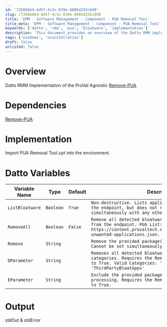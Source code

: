 ```yaml
---
id: '7356bbb4-4d5f-4c3c-839e-68054255c0d8'
slug: /7356bbb4-4d5f-4c3c-839e-68054255c0d8
title: 'EPM - Software Management - Component - PUA Removal Tool'
title_meta: 'EPM - Software Management - Component - PUA Removal Tool'
keywords: ['datto', 'rmm', 'pua', 'bloatware', 'implementation']
description: 'This document provides an overview of the Datto RMM implementation of the ProVal Agnostic Remove-PUA script, detailing its dependencies, implementation steps, and configuration variables for effective bloatware removal.'
tags: ['windows', 'uninstallation']
draft: false
unlisted: false
---
```


# Overview

Datto RMM Implementation of the ProVal Agnostic [Remove-PUA](</docs/powershell/Remove-PUA.md>)

# Dependencies

[Remove-PUA](</docs/powershell/Remove-PUA.md>)

# Implementation

Import PUA Removal Tool.cpt into the environment.

# Datto Variables

| Variable Name      | Type     | Default | Description                                                                                                                                                              |
|--------------------|----------|---------|--------------------------------------------------------------------------------------------------------------------------------------------------------------------------|
| `ListBloatware`    | `Boolean`| `True`  | `Non-destructive. Lists applicable bloatware detected on the endpoint, but does not remove. Cannot be set simultaneously with any other parameter.`                     |
| `RemoveAll`        | `Boolean`| `False` | `Remove all detected bloatware listed in the PUA List from the endpoint. PUA List: https://content.provaltech.com/attachments/potentially-unwanted-applications.json. USE WITH CAUTION.`                                                                                                   |
| `Remove`           | `String` |         | `Remove the provided package(s) from the endpoint. Cannot be set simultaneously with RemoveAll.`                                                                        |
| `DParameter`       | `String` |         | `Removes all detected bloatware in the specified categories. Requires the RemoveAll variable to be set to True. Valid Categories: 'MsftBloatApps', 'ThirdPartyBloatApps'` |
| `EParameter`       | `String` |         | `Exclude the provided package(s) from RemoveAll processing. Requires the RemoveAll variable to be set to True.`                                                        |

# Output

stdOut & stdError


